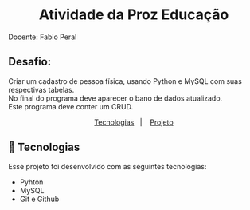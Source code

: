 <h1 align="center"> Atividade da Proz Educação </h1>
<p>Docente: Fabio Peral</p>

<h2>Desafio:</h2>
<p>
  Criar um cadastro de pessoa física, usando Python e MySQL com suas respectivas tabelas. <br>
  No final do programa deve aparecer o bano de dados atualizado. <br>
  Este programa deve conter um CRUD. <br>
</p>

<p align="center">
  <a href="#-tecnologias">Tecnologias</a>&nbsp;&nbsp;&nbsp;|&nbsp;&nbsp;&nbsp;
  <a href="#-projeto">Projeto</a>

<br>

## 🚀 Tecnologias

Esse projeto foi desenvolvido com as seguintes tecnologias:

- Pyhton
- MySQL
- Git e Github
